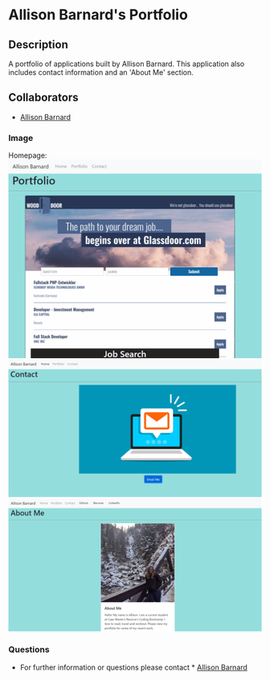 
# Allison Barnard's Portfolio

## __Description__
A portfolio of applications built by Allison Barnard. This application also includes contact information and an 'About Me' section.


## __Collaborators__
* [Allison Barnard](https://github.com/allisonbarnard07)

### __Image__
Homepage:
![Portfolio_image](Portfolio.PNG)
![Portfolio_image](Portfolio2.PNG)
![Portfolio_image](Portfolio3.PNG)

### __Questions__
- For further information or questions please contact * [Allison Barnard](https://github.com/allisonbarnard07)
